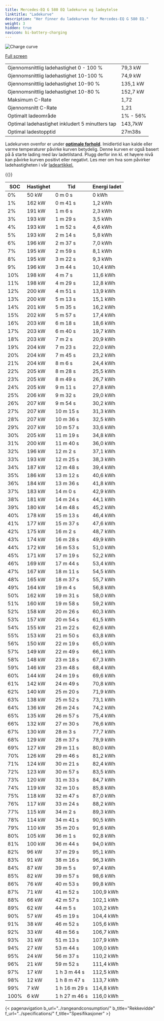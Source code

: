 ```yaml
---
title: Mercedes-EQ G 580 EQ ladekurve og ladeytelse
linktitle: "Ladekurve"
description: "Her finner du ladekurven for Mercedes-EQ G 580 EQ."
weight: 3
hidden: true
navicon: bi-battery-charging
---
```

<!-- markdownlint-disable MD033 -->
<img src="/images/models/mercedes/g/g_580_eq/chargingcurve.svg" alt="Charge curve" class="img-fluid">

[Full screen](/images/models/mercedes/g/g_580_eq/chargingcurve.svg)


<table class="table table-striped border">
<tbody>
<tr>
<td>Gjennomsnittlig ladehastighet 0 - 100 %</td><td>79,3 kW</td>
</tr>
<tr>
<td>Gjennomsnittlig ladehastighet 10-100 %</td><td>74,9 kW</td>
</tr>
<tr>
<td>Gjennomsnittlig ladehastighet 10-90 %</td><td>135,1 kW</td>
</tr>
<tr>
<td>Gjennomsnittlig ladehastighet 10-80 %</td><td>152,7 kW</td>
</tr>
<tr>
<td>Maksimum C-Rate</td><td>1,72</td>
</tr>
<tr>
<td>Gjennomsnitt C-Rate</td><td>1,21</td>
</tr>
<tr>
<td>Optimalt ladeområde</td><td>1% - 56%</td>
</tr>
<tr>
<td>Optimal ladehastighet inkludert 5 minutters tap</td><td>143,7kW</td>
</tr>
<tr>
<td>Optimal ladestopptid</td><td>27m38s</td>
</tr>
</tbody>
</table>


Ladekurven ovenfor er under **[optimale forhold](../../../../../technology/battery/charging/#temperatur)**. Imidlertid kan kalde eller varme temperaturer påvirke kurven betydelig. Denne kurven er også basert på å starte lading med lav ladetilstand. Plugg derfor inn kl. et høyere nivå kan påvirke kurven positivt eller negativt. Les mer om hva som påvirker ladehastigheten i vår [ladeartikkel.](../../../../../technology/battery/charging/)


{{<evkxdisplayaddarticle />}}
<table class="table table-striped border">
<thead>
<tr><th>SOC</th><th>Hastighet</th><th>Tid</th><th>Energi ladet</th></tr>
</thead>
<tbody>
<tr>
<td>0%</td><td>50 kW</td><td> 0 m 0 s </td><td>0 kWh </td>
</tr>
<tr>
<td>1%</td><td>162 kW</td><td> 0 m 41 s </td><td>1,2 kWh </td>
</tr>
<tr>
<td>2%</td><td>191 kW</td><td> 1 m 6 s </td><td>2,3 kWh </td>
</tr>
<tr>
<td>3%</td><td>193 kW</td><td> 1 m 29 s </td><td>3,5 kWh </td>
</tr>
<tr>
<td>4%</td><td>193 kW</td><td> 1 m 52 s </td><td>4,6 kWh </td>
</tr>
<tr>
<td>5%</td><td>193 kW</td><td> 2 m 14 s </td><td>5,8 kWh </td>
</tr>
<tr>
<td>6%</td><td>196 kW</td><td> 2 m 37 s </td><td>7,0 kWh </td>
</tr>
<tr>
<td>7%</td><td>195 kW</td><td> 2 m 59 s </td><td>8,1 kWh </td>
</tr>
<tr>
<td>8%</td><td>195 kW</td><td> 3 m 22 s </td><td>9,3 kWh </td>
</tr>
<tr>
<td>9%</td><td>196 kW</td><td> 3 m 44 s </td><td>10,4 kWh </td>
</tr>
<tr>
<td>10%</td><td>198 kW</td><td> 4 m 7 s </td><td>11,6 kWh </td>
</tr>
<tr>
<td>11%</td><td>198 kW</td><td> 4 m 29 s </td><td>12,8 kWh </td>
</tr>
<tr>
<td>12%</td><td>200 kW</td><td> 4 m 51 s </td><td>13,9 kWh </td>
</tr>
<tr>
<td>13%</td><td>200 kW</td><td> 5 m 13 s </td><td>15,1 kWh </td>
</tr>
<tr>
<td>14%</td><td>201 kW</td><td> 5 m 35 s </td><td>16,2 kWh </td>
</tr>
<tr>
<td>15%</td><td>202 kW</td><td> 5 m 57 s </td><td>17,4 kWh </td>
</tr>
<tr>
<td>16%</td><td>203 kW</td><td> 6 m 18 s </td><td>18,6 kWh </td>
</tr>
<tr>
<td>17%</td><td>203 kW</td><td> 6 m 40 s </td><td>19,7 kWh </td>
</tr>
<tr>
<td>18%</td><td>203 kW</td><td> 7 m 2 s </td><td>20,9 kWh </td>
</tr>
<tr>
<td>19%</td><td>204 kW</td><td> 7 m 23 s </td><td>22,0 kWh </td>
</tr>
<tr>
<td>20%</td><td>204 kW</td><td> 7 m 45 s </td><td>23,2 kWh </td>
</tr>
<tr>
<td>21%</td><td>204 kW</td><td> 8 m 6 s </td><td>24,4 kWh </td>
</tr>
<tr>
<td>22%</td><td>205 kW</td><td> 8 m 28 s </td><td>25,5 kWh </td>
</tr>
<tr>
<td>23%</td><td>205 kW</td><td> 8 m 49 s </td><td>26,7 kWh </td>
</tr>
<tr>
<td>24%</td><td>205 kW</td><td> 9 m 11 s </td><td>27,8 kWh </td>
</tr>
<tr>
<td>25%</td><td>206 kW</td><td> 9 m 32 s </td><td>29,0 kWh </td>
</tr>
<tr>
<td>26%</td><td>207 kW</td><td> 9 m 54 s </td><td>30,2 kWh </td>
</tr>
<tr>
<td>27%</td><td>207 kW</td><td> 10 m 15 s </td><td>31,3 kWh </td>
</tr>
<tr>
<td>28%</td><td>207 kW</td><td> 10 m 36 s </td><td>32,5 kWh </td>
</tr>
<tr>
<td>29%</td><td>207 kW</td><td> 10 m 57 s </td><td>33,6 kWh </td>
</tr>
<tr>
<td>30%</td><td>205 kW</td><td> 11 m 19 s </td><td>34,8 kWh </td>
</tr>
<tr>
<td>31%</td><td>200 kW</td><td> 11 m 40 s </td><td>36,0 kWh </td>
</tr>
<tr>
<td>32%</td><td>196 kW</td><td> 12 m 2 s </td><td>37,1 kWh </td>
</tr>
<tr>
<td>33%</td><td>193 kW</td><td> 12 m 25 s </td><td>38,3 kWh </td>
</tr>
<tr>
<td>34%</td><td>187 kW</td><td> 12 m 48 s </td><td>39,4 kWh </td>
</tr>
<tr>
<td>35%</td><td>186 kW</td><td> 13 m 12 s </td><td>40,6 kWh </td>
</tr>
<tr>
<td>36%</td><td>184 kW</td><td> 13 m 36 s </td><td>41,8 kWh </td>
</tr>
<tr>
<td>37%</td><td>183 kW</td><td> 14 m 0 s </td><td>42,9 kWh </td>
</tr>
<tr>
<td>38%</td><td>181 kW</td><td> 14 m 24 s </td><td>44,1 kWh </td>
</tr>
<tr>
<td>39%</td><td>180 kW</td><td> 14 m 48 s </td><td>45,2 kWh </td>
</tr>
<tr>
<td>40%</td><td>178 kW</td><td> 15 m 13 s </td><td>46,4 kWh </td>
</tr>
<tr>
<td>41%</td><td>177 kW</td><td> 15 m 37 s </td><td>47,6 kWh </td>
</tr>
<tr>
<td>42%</td><td>175 kW</td><td> 16 m 2 s </td><td>48,7 kWh </td>
</tr>
<tr>
<td>43%</td><td>174 kW</td><td> 16 m 28 s </td><td>49,9 kWh </td>
</tr>
<tr>
<td>44%</td><td>172 kW</td><td> 16 m 53 s </td><td>51,0 kWh </td>
</tr>
<tr>
<td>45%</td><td>171 kW</td><td> 17 m 19 s </td><td>52,2 kWh </td>
</tr>
<tr>
<td>46%</td><td>169 kW</td><td> 17 m 44 s </td><td>53,4 kWh </td>
</tr>
<tr>
<td>47%</td><td>167 kW</td><td> 18 m 11 s </td><td>54,5 kWh </td>
</tr>
<tr>
<td>48%</td><td>165 kW</td><td> 18 m 37 s </td><td>55,7 kWh </td>
</tr>
<tr>
<td>49%</td><td>164 kW</td><td> 19 m 4 s </td><td>56,8 kWh </td>
</tr>
<tr>
<td>50%</td><td>162 kW</td><td> 19 m 31 s </td><td>58,0 kWh </td>
</tr>
<tr>
<td>51%</td><td>160 kW</td><td> 19 m 58 s </td><td>59,2 kWh </td>
</tr>
<tr>
<td>52%</td><td>158 kW</td><td> 20 m 26 s </td><td>60,3 kWh </td>
</tr>
<tr>
<td>53%</td><td>157 kW</td><td> 20 m 54 s </td><td>61,5 kWh </td>
</tr>
<tr>
<td>54%</td><td>155 kW</td><td> 21 m 22 s </td><td>62,6 kWh </td>
</tr>
<tr>
<td>55%</td><td>153 kW</td><td> 21 m 50 s </td><td>63,8 kWh </td>
</tr>
<tr>
<td>56%</td><td>150 kW</td><td> 22 m 19 s </td><td>65,0 kWh </td>
</tr>
<tr>
<td>57%</td><td>149 kW</td><td> 22 m 49 s </td><td>66,1 kWh </td>
</tr>
<tr>
<td>58%</td><td>148 kW</td><td> 23 m 18 s </td><td>67,3 kWh </td>
</tr>
<tr>
<td>59%</td><td>146 kW</td><td> 23 m 48 s </td><td>68,4 kWh </td>
</tr>
<tr>
<td>60%</td><td>144 kW</td><td> 24 m 19 s </td><td>69,6 kWh </td>
</tr>
<tr>
<td>61%</td><td>142 kW</td><td> 24 m 49 s </td><td>70,8 kWh </td>
</tr>
<tr>
<td>62%</td><td>140 kW</td><td> 25 m 20 s </td><td>71,9 kWh </td>
</tr>
<tr>
<td>63%</td><td>138 kW</td><td> 25 m 52 s </td><td>73,1 kWh </td>
</tr>
<tr>
<td>64%</td><td>136 kW</td><td> 26 m 24 s </td><td>74,2 kWh </td>
</tr>
<tr>
<td>65%</td><td>135 kW</td><td> 26 m 57 s </td><td>75,4 kWh </td>
</tr>
<tr>
<td>66%</td><td>132 kW</td><td> 27 m 30 s </td><td>76,6 kWh </td>
</tr>
<tr>
<td>67%</td><td>130 kW</td><td> 28 m 3 s </td><td>77,7 kWh </td>
</tr>
<tr>
<td>68%</td><td>129 kW</td><td> 28 m 37 s </td><td>78,9 kWh </td>
</tr>
<tr>
<td>69%</td><td>127 kW</td><td> 29 m 11 s </td><td>80,0 kWh </td>
</tr>
<tr>
<td>70%</td><td>126 kW</td><td> 29 m 46 s </td><td>81,2 kWh </td>
</tr>
<tr>
<td>71%</td><td>124 kW</td><td> 30 m 21 s </td><td>82,4 kWh </td>
</tr>
<tr>
<td>72%</td><td>123 kW</td><td> 30 m 57 s </td><td>83,5 kWh </td>
</tr>
<tr>
<td>73%</td><td>120 kW</td><td> 31 m 33 s </td><td>84,7 kWh </td>
</tr>
<tr>
<td>74%</td><td>119 kW</td><td> 32 m 10 s </td><td>85,8 kWh </td>
</tr>
<tr>
<td>75%</td><td>118 kW</td><td> 32 m 47 s </td><td>87,0 kWh </td>
</tr>
<tr>
<td>76%</td><td>117 kW</td><td> 33 m 24 s </td><td>88,2 kWh </td>
</tr>
<tr>
<td>77%</td><td>115 kW</td><td> 34 m 2 s </td><td>89,3 kWh </td>
</tr>
<tr>
<td>78%</td><td>114 kW</td><td> 34 m 41 s </td><td>90,5 kWh </td>
</tr>
<tr>
<td>79%</td><td>110 kW</td><td> 35 m 20 s </td><td>91,6 kWh </td>
</tr>
<tr>
<td>80%</td><td>105 kW</td><td> 36 m 1 s </td><td>92,8 kWh </td>
</tr>
<tr>
<td>81%</td><td>100 kW</td><td> 36 m 44 s </td><td>94,0 kWh </td>
</tr>
<tr>
<td>82%</td><td>96 kW</td><td> 37 m 29 s </td><td>95,1 kWh </td>
</tr>
<tr>
<td>83%</td><td>91 kW</td><td> 38 m 16 s </td><td>96,3 kWh </td>
</tr>
<tr>
<td>84%</td><td>87 kW</td><td> 39 m 5 s </td><td>97,4 kWh </td>
</tr>
<tr>
<td>85%</td><td>82 kW</td><td> 39 m 57 s </td><td>98,6 kWh </td>
</tr>
<tr>
<td>86%</td><td>76 kW</td><td> 40 m 53 s </td><td>99,8 kWh </td>
</tr>
<tr>
<td>87%</td><td>71 kW</td><td> 41 m 52 s </td><td>100,9 kWh </td>
</tr>
<tr>
<td>88%</td><td>66 kW</td><td> 42 m 57 s </td><td>102,1 kWh </td>
</tr>
<tr>
<td>89%</td><td>62 kW</td><td> 44 m 5 s </td><td>103,2 kWh </td>
</tr>
<tr>
<td>90%</td><td>57 kW</td><td> 45 m 19 s </td><td>104,4 kWh </td>
</tr>
<tr>
<td>91%</td><td>38 kW</td><td> 46 m 52 s </td><td>105,6 kWh </td>
</tr>
<tr>
<td>92%</td><td>33 kW</td><td> 48 m 56 s </td><td>106,7 kWh </td>
</tr>
<tr>
<td>93%</td><td>31 kW</td><td> 51 m 13 s </td><td>107,9 kWh </td>
</tr>
<tr>
<td>94%</td><td>27 kW</td><td> 53 m 44 s </td><td>109,0 kWh </td>
</tr>
<tr>
<td>95%</td><td>24 kW</td><td> 56 m 37 s </td><td>110,2 kWh </td>
</tr>
<tr>
<td>96%</td><td>21 kW</td><td> 59 m 52 s </td><td>111,4 kWh </td>
</tr>
<tr>
<td>97%</td><td>17 kW</td><td>1 h 3 m 44 s </td><td>112,5 kWh </td>
</tr>
<tr>
<td>98%</td><td>12 kW</td><td>1 h 8 m 47 s </td><td>113,7 kWh </td>
</tr>
<tr>
<td>99%</td><td>7 kW</td><td>1 h 16 m 29 s </td><td>114,8 kWh </td>
</tr>
<tr>
<td>100%</td><td>6 kW</td><td>1 h 27 m 46 s </td><td>116,0 kWh </td>
</tr>
</tbody>
</table>


{< pagenavigation b_url="../rangeandconsumption/" b_title="Rekkevidde" f_url="../specifications/" f_title="Spesifikasjoner" >}
